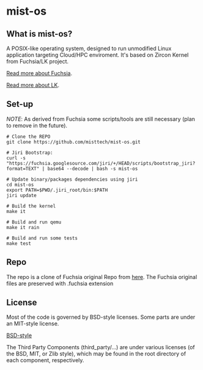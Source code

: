 # mist-os

## What is mist-os?

A POSIX-like operating system, designed to run unmodified Linux application targeting Cloud/HPC enviroment.
It's based on Zircon Kernel from Fuchsia/LK project.

[Read more about Fuchsia](https://fuchsia.dev).

[Read more about LK](https://github.com/littlekernel/lk).

## Set-up

_NOTE_: As derived from Fuchsia some scripts/tools are still necessary (plan to remove in the future).

```
# Clone the REPO
git clone https://github.com/misttech/mist-os.git

# Jiri Bootstrap:
curl -s "https://fuchsia.googlesource.com/jiri/+/HEAD/scripts/bootstrap_jiri?format=TEXT" | base64 --decode | bash -s mist-os

# Update binary/packages dependencies using jiri
cd mist-os
export PATH=$PWD/.jiri_root/bin:$PATH
jiri update

# Build the kernel
make it

# Build and run qemu
make it rain

# Build and run some tests
make test
```

## Repo

The repo is a clone of Fuchsia original Repo from [here](https://fuchsia.googlesource.com/fuchsia).
The Fuchsia original files are preserved with .fuchsia extension

## License

Most of the code is governed by BSD-style licenses. Some parts are under an MIT-style license.

[BSD-style](LICENSE)

The Third Party Components (third_party/...) are under various
licenses (of the BSD, MIT, or Zlib style), which may be found in the
root directory of each component, respectively.
